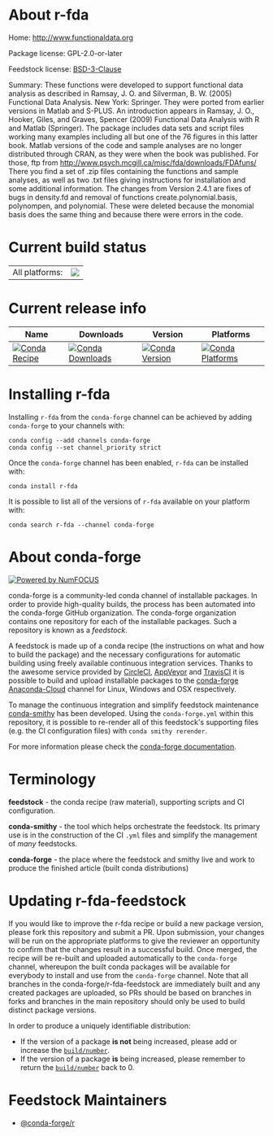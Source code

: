 About r-fda
===========

Home: http://www.functionaldata.org

Package license: GPL-2.0-or-later

Feedstock license: [BSD-3-Clause](https://github.com/conda-forge/r-fda-feedstock/blob/master/LICENSE.txt)

Summary: These functions were developed to support functional data analysis as described in Ramsay, J. O. and Silverman, B. W. (2005) Functional Data Analysis. New York: Springer.  They were ported from earlier versions in Matlab and S-PLUS.  An introduction appears in Ramsay, J. O., Hooker, Giles, and Graves, Spencer (2009) Functional Data Analysis with R and Matlab (Springer). The package includes data sets and script files working many examples including all but one of the 76 figures in this latter book.  Matlab versions of the code and sample analyses are no longer distributed through CRAN, as they were when the book was published.  For those, ftp from <http://www.psych.mcgill.ca/misc/fda/downloads/FDAfuns/> There you find a set of .zip files containing the functions and sample analyses, as well as two .txt files giving instructions for installation and some additional information. The changes from Version 2.4.1 are fixes of bugs in density.fd and removal of functions create.polynomial.basis, polynompen, and polynomial. These were deleted because the monomial basis does the same thing and because there were errors in the code.

Current build status
====================


<table><tr><td>All platforms:</td>
    <td>
      <a href="https://dev.azure.com/conda-forge/feedstock-builds/_build/latest?definitionId=4796&branchName=master">
        <img src="https://dev.azure.com/conda-forge/feedstock-builds/_apis/build/status/r-fda-feedstock?branchName=master">
      </a>
    </td>
  </tr>
</table>

Current release info
====================

| Name | Downloads | Version | Platforms |
| --- | --- | --- | --- |
| [![Conda Recipe](https://img.shields.io/badge/recipe-r--fda-green.svg)](https://anaconda.org/conda-forge/r-fda) | [![Conda Downloads](https://img.shields.io/conda/dn/conda-forge/r-fda.svg)](https://anaconda.org/conda-forge/r-fda) | [![Conda Version](https://img.shields.io/conda/vn/conda-forge/r-fda.svg)](https://anaconda.org/conda-forge/r-fda) | [![Conda Platforms](https://img.shields.io/conda/pn/conda-forge/r-fda.svg)](https://anaconda.org/conda-forge/r-fda) |

Installing r-fda
================

Installing `r-fda` from the `conda-forge` channel can be achieved by adding `conda-forge` to your channels with:

```
conda config --add channels conda-forge
conda config --set channel_priority strict
```

Once the `conda-forge` channel has been enabled, `r-fda` can be installed with:

```
conda install r-fda
```

It is possible to list all of the versions of `r-fda` available on your platform with:

```
conda search r-fda --channel conda-forge
```


About conda-forge
=================

[![Powered by NumFOCUS](https://img.shields.io/badge/powered%20by-NumFOCUS-orange.svg?style=flat&colorA=E1523D&colorB=007D8A)](http://numfocus.org)

conda-forge is a community-led conda channel of installable packages.
In order to provide high-quality builds, the process has been automated into the
conda-forge GitHub organization. The conda-forge organization contains one repository
for each of the installable packages. Such a repository is known as a *feedstock*.

A feedstock is made up of a conda recipe (the instructions on what and how to build
the package) and the necessary configurations for automatic building using freely
available continuous integration services. Thanks to the awesome service provided by
[CircleCI](https://circleci.com/), [AppVeyor](https://www.appveyor.com/)
and [TravisCI](https://travis-ci.com/) it is possible to build and upload installable
packages to the [conda-forge](https://anaconda.org/conda-forge)
[Anaconda-Cloud](https://anaconda.org/) channel for Linux, Windows and OSX respectively.

To manage the continuous integration and simplify feedstock maintenance
[conda-smithy](https://github.com/conda-forge/conda-smithy) has been developed.
Using the ``conda-forge.yml`` within this repository, it is possible to re-render all of
this feedstock's supporting files (e.g. the CI configuration files) with ``conda smithy rerender``.

For more information please check the [conda-forge documentation](https://conda-forge.org/docs/).

Terminology
===========

**feedstock** - the conda recipe (raw material), supporting scripts and CI configuration.

**conda-smithy** - the tool which helps orchestrate the feedstock.
                   Its primary use is in the construction of the CI ``.yml`` files
                   and simplify the management of *many* feedstocks.

**conda-forge** - the place where the feedstock and smithy live and work to
                  produce the finished article (built conda distributions)


Updating r-fda-feedstock
========================

If you would like to improve the r-fda recipe or build a new
package version, please fork this repository and submit a PR. Upon submission,
your changes will be run on the appropriate platforms to give the reviewer an
opportunity to confirm that the changes result in a successful build. Once
merged, the recipe will be re-built and uploaded automatically to the
`conda-forge` channel, whereupon the built conda packages will be available for
everybody to install and use from the `conda-forge` channel.
Note that all branches in the conda-forge/r-fda-feedstock are
immediately built and any created packages are uploaded, so PRs should be based
on branches in forks and branches in the main repository should only be used to
build distinct package versions.

In order to produce a uniquely identifiable distribution:
 * If the version of a package **is not** being increased, please add or increase
   the [``build/number``](https://docs.conda.io/projects/conda-build/en/latest/resources/define-metadata.html#build-number-and-string).
 * If the version of a package **is** being increased, please remember to return
   the [``build/number``](https://docs.conda.io/projects/conda-build/en/latest/resources/define-metadata.html#build-number-and-string)
   back to 0.

Feedstock Maintainers
=====================

* [@conda-forge/r](https://github.com/conda-forge/r/)

